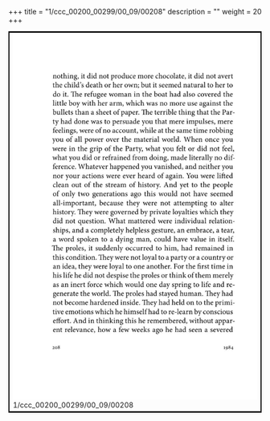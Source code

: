 +++
title = "1/ccc_00200_00299/00_09/00208"
description = ""
weight = 20
+++

<table style="border:2px solid black;max-width:800px;max-height:800px;" 
><tr><td>
<img class="center-fit-jpg"
src="/jpg_/out_jpg_1984__208.jpg">
1/ccc_00200_00299/00_09/00208
</img></td></tr></table>
